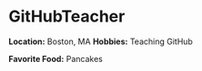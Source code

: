 # GitHubTeacher

**Location:** Boston, MA
**Hobbies:** Teaching GitHub

**Favorite Food:** Pancakes
